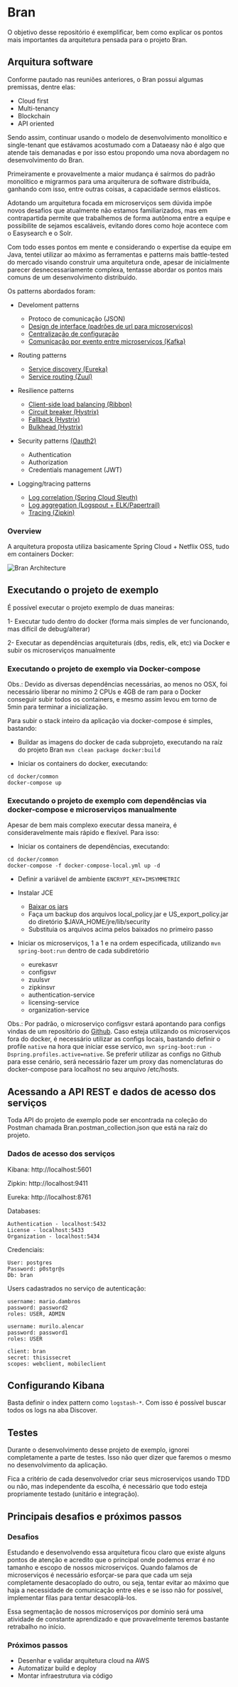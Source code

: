 # Bran

O objetivo desse repositório é exemplificar, bem como explicar os pontos mais importantes da arquitetura pensada para o projeto Bran.

## Arquitura software

Conforme pautado nas reuniões anteriores, o Bran possui algumas premissas, dentre elas:

- Cloud first
- Multi-tenancy
- Blockchain
- API oriented

Sendo assim, continuar usando o modelo de desenvolvimento monolítico e single-tenant que estávamos acostumado com a Dataeasy não é algo que atende tais demanadas e por isso estou propondo uma nova abordagem no desenvolvimento do Bran.

Primeiramente e provavelmente a maior mudança é saírmos do padrão monolítico e migrarmos para uma arquiterura de software distribuída, ganhando com isso, entre outras coisas, a capacidade sermos elásticos.

Adotando um arquitetura focada em microserviços sem dúvida impõe novos desafios que atualmente não estamos familiarizados, mas em contrapartida permite que trabalhemos de forma autônoma entre a equipe e possibilite de sejamos escaláveis, evitando dores como hoje acontece com o Easysearch e o Solr.

Com todo esses pontos em mente e considerando o expertise da equipe em Java, tentei utilizar ao máximo as ferramentas e patterns mais battle-tested do mercado visando construir uma arquitetura onde, apesar de inicialmente parecer desnecessariamente complexa, tentasse abordar os pontos mais comuns de um desenvolvimento distribuído.

Os patterns abordados foram:

- Develoment patterns
    - Protoco de comunicação (JSON)
    - [Design de interface (padrões de url para microserviços)](http://niels.nu/blog/2016/microservice-versioning.html)
    - [Centralização de configuração](https://spring.io/guides/gs/centralized-configuration/)
    - [Comunicação por evento entre microserviços (Kafka)](https://cloud.spring.io/spring-cloud-stream/)

- Routing patterns
    - [Service discovery (Eureka)](https://github.com/Netflix/eureka/wiki)
    - [Service routing (Zuul)](https://github.com/Netflix/zuul/wiki)

- Resilience patterns
    - [Client-side load balancing (Ribbon)](https://github.com/Netflix/ribbon)
    - [Circuit breaker (Hystrix)](https://github.com/Netflix/Hystrix/wiki/How-it-Works#CircuitBreaker)
    - [Fallback (Hystrix)](https://github.com/Netflix/Hystrix/wiki/How-To-Use#Fallback) 
    - [Bulkhead (Hystrix)](https://github.com/Netflix/Hystrix/wiki/How-it-Works#Isolation)

- Security patterns [(Oauth2)](http://cloud.spring.io/spring-cloud-security/single/spring-cloud-security.html)
    - Authentication 
    - Authorization
    - Credentials management (JWT)

- Logging/tracing patterns
    - [Log correlation (Spring Cloud Sleuth)](https://cloud.spring.io/spring-cloud-sleuth/single/spring-cloud-sleuth.html)
    - [Log aggregation (Logspout + ELK/Papertrail)](https://github.com/gliderlabs/logspout)
    - [Tracing (Zipkin)](https://github.com/openzipkin/zipkin)

### Overview

A arquitetura proposta utiliza basicamente Spring Cloud + Netflix OSS, tudo em containers Docker:

![Bran Architecture](https://i.imgur.com/3wzDNyy.png)

## Executando o projeto de exemplo

É possível executar o projeto exemplo de duas maneiras:

1- Executar tudo dentro do docker (forma mais simples de ver funcionando, mas difícil de debug/alterar)

2- Executar as dependências arquiteturais (dbs, redis, elk, etc) via Docker e subir os microserviços manualmente


### Executando o projeto de exemplo via Docker-compose

Obs.: Devido as diversas dependências necessárias, ao menos no OSX, foi necessário liberar no mínimo 2 CPUs e 4GB de ram para o Docker conseguir subir todos os containers, e mesmo assim levou em torno de 5min para terminar a inicialização.

Para subir o stack inteiro da aplicação via docker-compose é simples, bastando:

- Buildar as imagens do docker de cada subprojeto, executando na raíz do projeto Bran ``` mvn clean package docker:build ```

- Iniciar os containers do docker, executando:
```
cd docker/common
docker-compose up
```

### Executando o projeto de exemplo com dependências via docker-compose e microserviços manualmente


Apesar de bem mais complexo executar dessa maneira, é consideravelmente mais rápido e flexível. Para isso:

- Iniciar os containers de dependências, executando:
```
cd docker/common
docker-compose -f docker-compose-local.yml up -d
```

- Definir a variável de ambiente ```ENCRYPT_KEY=IMSYMMETRIC```

- Instalar JCE
    - [Baixar os jars](http://www.oracle.com/technetwork/java/javase/downloads/jce8-download-2133166.html)
    - Faça um backup dos arquivos local_policy.jar e US_export_policy.jar do diretório $JAVA_HOME/jre/lib/security
    - Substituia os arquivos acima pelos baixados no primeiro passo

- Iniciar os microserviços, 1 a 1 e na ordem especificada, utilizando ```mvn spring-boot:run``` dentro de cada subdiretório
    - eurekasvr
    - configsvr
    - zuulsvr
    - zipkinsvr
    - authentication-service
    - licensing-service
    - organization-service

Obs.: Por padrão, o microserviço configsvr estará apontando para configs vindas de um repositório do [Github](https://github.com/dambros/bran-configs). Caso esteja utilizando os microserviços fora do docker, é necessário utilizar as configs locais, bastando definir o profile ```native``` na hora que iniciar esse servico, ```mvn spring-boot:run -Dspring.profiles.active=native```. Se preferir utilizar as configs no Github para esse cenário, será necessário fazer um proxy das nomenclaturas do docker-compose para localhost no seu arquivo /etc/hosts.

## Acessando a API REST e dados de acesso dos serviços

Toda API do projeto de exemplo pode ser encontrada na coleção do Postman chamada Bran.postman_collection.json que está na raíz do projeto.

### Dados de acesso dos serviços

Kibana:
http://localhost:5601

Zipkin:
http://localhost:9411

Eureka:
http://localhost:8761


Databases:
```
Authentication - localhost:5432
License - localhost:5433
Organization - localhost:5434
````

Credenciais:
```
User: postgres
Password: p0stgr@s
Db: bran
````

Users cadastrados no serviço de autenticação:
```
username: mario.dambros
password: password2
roles: USER, ADMIN

username: murilo.alencar
password: password1
roles: USER

client: bran
secret: thisissecret
scopes: webclient, mobileclient
```

## Configurando Kibana

Basta definir o index pattern como ```logstash-*```. Com isso é possível buscar todos os logs na aba Discover. 

## Testes

Durante o desenvolvimento desse projeto de exemplo, ignorei completamente a parte de testes. Isso não quer dizer que faremos o mesmo no desenvolvimento da aplicação.

Fica a critério de cada desenvolvedor criar seus microserviços usando TDD ou não, mas independente da escolha, é necessário que todo esteja propriamente testado (unitário e integração).

## Principais desafios e próximos passos

### Desafios

Estudando e desenvolvendo essa arquitetura ficou claro que existe alguns pontos de atenção e acredito que o principal onde podemos errar é no tamanho e escopo de nossos microserviços. Quando falamos de microserviços é necessário esforçar-se para que cada um seja completamente desacoplado do outro, ou seja, tentar evitar ao máximo que haja a necessidade de comunicação entre eles e se isso não for possível, implementar filas para tentar desacoplá-los.

Essa segmentação de nossos microserviços por domínio será uma atividade de constante aprendizado e que provavelmente teremos bastante retrabalho no início.

### Próximos passos

- Desenhar e validar arquitetura cloud na AWS
- Automatizar build e deploy
- Montar infraestrutura via código 


